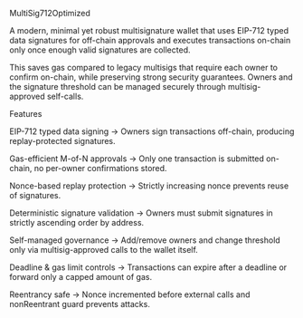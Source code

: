  MultiSig712Optimized

A modern, minimal yet robust multisignature wallet that uses EIP-712 typed data signatures for off-chain approvals and executes transactions on-chain only once enough valid signatures are collected.

This saves gas compared to legacy multisigs that require each owner to confirm on-chain, while preserving strong security guarantees.
Owners and the signature threshold can be managed securely through multisig-approved self-calls.

 Features

EIP-712 typed data signing
-> Owners sign transactions off-chain, producing replay-protected signatures.

Gas-efficient M-of-N approvals
-> Only one transaction is submitted on-chain, no per-owner confirmations stored.

Nonce-based replay protection
-> Strictly increasing nonce prevents reuse of signatures.

Deterministic signature validation
-> Owners must submit signatures in strictly ascending order by address.

Self-managed governance
-> Add/remove owners and change threshold only via multisig-approved calls to the wallet itself.

Deadline & gas limit controls
-> Transactions can expire after a deadline or forward only a capped amount of gas.

Reentrancy safe
-> Nonce incremented before external calls and nonReentrant guard prevents attacks.


